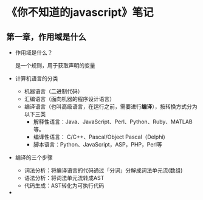 # 《你不知道的javascript》笔记



## 第一章，作用域是什么

- 作用域是什么？

  是一个规则，用于获取声明的变量

- 计算机语言的分类

  - 机器语言（二进制代码）
  - 汇编语言（面向机器的程序设计语言）
  - 编译语言（也叫高级语言，在运行之前，需要进行**编译**），按转换方式分为以下三类
    - 解释性语言：Java、JavaScript、Perl、Python、Ruby、MATLAB 等。
    - 编译性语言： C/C++、Pascal/Object Pascal（Delphi)
    - 脚本语言：Python、JavaScript，ASP，PHP，Perl等

- 编译的三个步骤

  - 词法分析：将编译语言的代码通过「分词」分解成词法单元流(数组)
  - 语法分析：将词法单元流转成AST
  - 代码生成：AST转化为可执行代码

- 